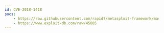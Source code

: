 ```yaml
---
id: CVE-2018-1418
pocs:
    - https://raw.githubusercontent.com/rapid7/metasploit-framework/master/modules/exploits/linux/http/ibm_qradar_unauth_rce.rb
    - https://www.exploit-db.com/raw/45005
---
```

